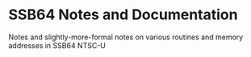 # SSB64 Notes and Documentation

Notes and slightly-more-formal notes on various routines and memory addresses in SSB64 NTSC-U 
